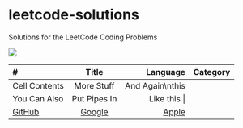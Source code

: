 # leetcode-solutions
Solutions for the LeetCode Coding Problems


<img src="https://miro.medium.com/max/828/1*SaeiqEJxjJ1-2XNXgEtiLw.png"/>

| #      | Title     | Language     | Category    |
| :------------- | :----------: | -----------: |-----------:  |
|  Cell Contents | More Stuff   | And Again\nthis    | |
| You Can Also   | Put Pipes In | Like this \| | |
| [GitHub](http://github.com)  | [Google](http://google.com) | [Apple](http:apple.com) | |
